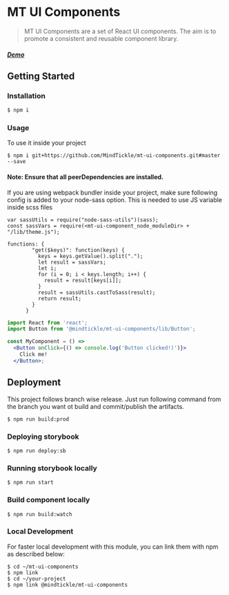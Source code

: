 # MT UI Components

> MT UI Components are a set of React UI components. The aim is to promote a consistent and reusable component library. 


##### [Demo](https://MindTickle.github.io/mt-ui-components/)

## Getting Started

### Installation
```bash
$ npm i 
```

### Usage

To use it inside your project
```
$ npm i git+https://github.com/MindTickle/mt-ui-components.git#master --save
```
#### Note: Ensure that all peerDependencies are installed.

If you are using webpack bundler inside your project, make sure following config is added to your node-sass option.
This is needed to use JS variable inside scss files
```
var sassUtils = require("node-sass-utils")(sass);
const sassVars = require(<mt-ui-component_node_moduleDir> + "/lib/theme.js");

functions: {
        "get($keys)": function(keys) {
          keys = keys.getValue().split(".");
          let result = sassVars;
          let i;
          for (i = 0; i < keys.length; i++) {
            result = result[keys[i]];
          }
          result = sassUtils.castToSass(result);
          return result;
        }
      }
```
```jsx
import React from 'react';
import Button from '@mindtickle/mt-ui-components/lib/Button';
```
```jsx
const MyComponent = () =>
  <Button onClick={() => console.log('Button clicked!)')}>
    Click me!
  </Button>;
```

## Deployment

This project follows branch wise release. Just run following command from the branch you want ot build and commit/publish the artifacts.
```
$ npm run build:prod

```
### Deploying storybook

```
$ npm run deploy:sb
```

### Running storybook locally
```
$ npm run start
```

### Build component locally
```
$ npm run build:watch
```

### Local Development
For faster local development with this module, you can link them with npm as described below:

```
$ cd ~/mt-ui-components 
$ npm link
$ cd ~/your-project
$ npm link @mindtickle/mt-ui-components 
```
